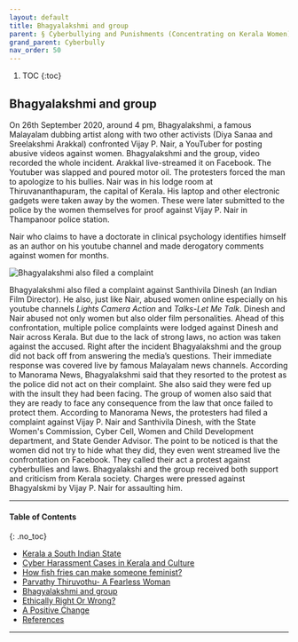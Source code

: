 ```yaml
---
layout: default
title: Bhagyalakshmi and group  
parent: § Cyberbullying and Punishments (Concentrating on Kerala Women)  
grand_parent: Cyberbully
nav_order: 50 
---
```

<style>
.dont-break-out {
  /* These are technically the same, but use both */
  overflow-wrap: break-word;
  word-wrap: break-word;

     -ms-word-break: break-all;
  /* This is the dangerous one in WebKit, as it breaks things wherever */
  word-break: break-all;
  /* Instead use this non-standard one: */
  word-break: break-word;
}

.youtube-container {
    position: relative;
    width: 100%;
    height: 0;
    padding-bottom: 56.25%;
}
.youtube-video {
    position: absolute;
    top: 0;
    left: 0;
    width: 100%;
    height: 100%;
}

</style>

<div class="dont-break-out" markdown="1">

1. TOC
{:toc}

## Bhagyalakshmi and group
On 26th September 2020, around 4 pm, Bhagyalakshmi, a famous Malayalam dubbing artist along with two other activists (Diya Sanaa and Sreelakshmi Arakkal) confronted Vijay P. Nair, a YouTuber for posting abusive videos against women. Bhagyalakshmi and the group, video recorded the whole incident. Arakkal live-streamed it on Facebook. The Youtuber was slapped and poured motor oil. The protesters forced the man to apologize to his bullies. Nair was in his lodge room at Thiruvananthapuram, the capital of Kerala. His laptop and other electronic gadgets were taken away by the women. These were later submitted to the police by the women themselves for proof against Vijay P. Nair in Thampanoor police station.

Nair who claims to have a doctorate in clinical psychology identifies himself as an author on his youtube channel and made derogatory comments against women for months.

![Bhagyalakshmi also filed a complaint](https://statics.bsafes.com/images/papers/Cyberbullying-and-Punishments-Concentrating-on-Kerala-Women-fig-1.png)

Bhagyalakshmi also filed a complaint against Santhivila Dinesh (an Indian Film Director). He also, just like Nair, abused women online especially on his youtube channels *Lights Camera Action* and *Talks-Let Me Talk*. Dinesh and Nair abused not only women but also older film personalities. Ahead of this confrontation, multiple police complaints were lodged against Dinesh and Nair across Kerala. But due to the lack of strong laws, no action was taken against the accused. Right after the incident Bhagyalakshmi and the group did not back off from answering the media’s questions. Their immediate response was covered live by famous Malayalam news channels. According to Manorama News, Bhagyalakshmi said that they resorted to the protest as the police did not act on their complaint. She also said they were fed up with the insult they had been facing. The group of women also said that they are ready to face any consequence from the law that once failed to protect them. According to Manorama News, the protesters had filed a complaint against Vijay P. Nair and Santhivila Dinesh, with the State Women's Commission, Cyber Cell, Women and Child Development department, and State Gender Advisor. The point to be noticed is that the women did not try to hide what they did, they even went streamed live the confrontation on Facebook. They called their act a protest against cyberbullies and laws. Bhagyalakshi and the group received both support and criticism from Kerala society. Charges were pressed against Bhagyalskmi by Vijay P. Nair for assaulting him.

***

#### Table of Contents
{: .no_toc}

<ul><li> <a href="/docs/cyberbully/Cyberbullying-and-Punishments-Concentrating-on-Kerala-Women-1/">Kerala a South Indian State</a></li><li> <a href="/docs/cyberbully/Cyberbullying-and-Punishments-Concentrating-on-Kerala-Women-2/">Cyber Harassment Cases in Kerala and Culture</a></li><li> <a href="/docs/cyberbully/Cyberbullying-and-Punishments-Concentrating-on-Kerala-Women-3/">How fish fries can make someone feminist?</a></li><li> <a href="/docs/cyberbully/Cyberbullying-and-Punishments-Concentrating-on-Kerala-Women-4/">Parvathy Thiruvothu- A Fearless Woman</a></li><li> <a href="/docs/cyberbully/Cyberbullying-and-Punishments-Concentrating-on-Kerala-Women-5/">Bhagyalakshmi and group</a></li><li> <a href="/docs/cyberbully/Cyberbullying-and-Punishments-Concentrating-on-Kerala-Women-6/">Ethically Right Or Wrong?</a></li><li> <a href="/docs/cyberbully/Cyberbullying-and-Punishments-Concentrating-on-Kerala-Women-7/">A Positive Change</a></li><li> <a href="/docs/cyberbully/Cyberbullying-and-Punishments-Concentrating-on-Kerala-Women-8/">References</a></li></ul>

***

</div>
